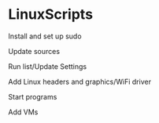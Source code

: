 # LinuxScripts

Install and set up sudo

Update sources

Run list/Update Settings

Add Linux headers and graphics/WiFi driver

Start programs

Add VMs
